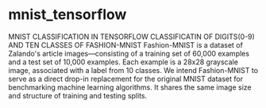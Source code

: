 # mnist_tensorflow
MNIST CLASSIFICATION IN TENSORFLOW
CLASSIFICATIN OF DIGITS(0-9) AND TEN CLASSES OF FASHION-MNIST
Fashion-MNIST is a dataset of Zalando's article images—consisting of a training set of 60,000 examples and 
a test set of 10,000 examples. Each example is a 28x28 grayscale image, associated with a label from 10 classes.
We intend Fashion-MNIST to serve as a direct drop-in replacement for the original MNIST dataset for
benchmarking machine learning algorithms. It shares the same image size and structure of training and testing splits.
